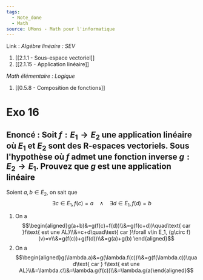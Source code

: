```yaml
---
tags:
  - Note_done
  - Math
source: UMons - Math pour l'informatique
---
```


Link :
_Algèbre linéaire : SEV_
1. [[2.1.1 - Sous-espace vectoriel]]
2. [[2.1.15 - Application linéaire]]

_Math élémentaire : Logique_
1. [[0.5.8 - Composition de fonctions]]
# Exo 16
## Enoncé : Soit $f:E_1\to E_2$ une application linéaire où $E_1$ et $E_2$ sont des R-espaces vectoriels. Sous l'hypothèse où $f$ admet une fonction inverse $g:E_2\to E_1$. Prouvez que $g$ est une application linéaire 
Soient $a,b\in E_2$, on sait que $$\exists c\in E_1, f(c)=a\quad\wedge\quad\exists d\in E_1,f(d)=b$$
1. On a $$\begin{aligned}g(a+b)&=g(f(c)+f(d))\\&=g(f(c+d))\quad\text{ car }f\text{ est une AL}\\&=c+d\quad\text{ car }\forall v\in E_1, (g\circ f)(v)=v\\&=g(f(c))+g(f(d))\\&=g(a)+g(b) \end{aligned}$$
2. On a $$\begin{aligned}g(\lambda.a)&=g(\lambda.f(c))\\&=g(f(\lambda.c))\quad\text{ car } f\text{ est une AL}\\&=\lambda.c\\&=\lambda.g(f(c))\\&=\lambda.g(a)\end{aligned}$$
